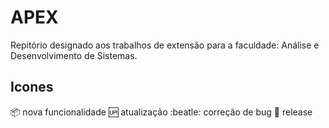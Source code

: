 # APEX
Repitório designado aos trabalhos de extensão para a faculdade: Análise e Desenvolvimento de Sistemas.

## Icones

:package: nova funcionalidade
:up: atualização
:beatle: correção de bug
:checkered_flag: release 